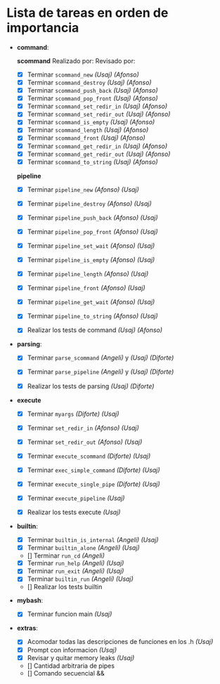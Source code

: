 # Lista de tareas en orden de importancia

- **command**:

    **scommand**                            Realizado por:      Revisado por:
    - [X] Terminar `scommand_new`           *(Usaj)*            *(Afonso)*            
    - [X] Terminar `scommand_destroy`       *(Usaj)*            *(Afonso)*
    - [X] Terminar `scommand_push_back`     *(Usaj)*            *(Afonso)*
    - [X] Terminar `scommand_pop_front`     *(Usaj)*            *(Afonso)*
    - [X] Terminar `scommand_set_redir_in`  *(Usaj)*            *(Afonso)*
    - [X] Terminar `scommand_set_redir_out` *(Usaj)*            *(Afonso)*
    - [X] Terminar `scommand_is_empty`      *(Usaj)*            *(Afonso)*
    - [X] Terminar `scommand_length`        *(Usaj)*            *(Afonso)*
    - [X] Terminar `scommand_front`         *(Usaj)*            *(Afonso)*
    - [X] Terminar `scommand_get_redir_in`  *(Usaj)*            *(Afonso)*
    - [X] Terminar `scommand_get_redir_out` *(Usaj)*            *(Afonso)*
    - [X] Terminar `scommand_to_string`     *(Usaj)*            *(Afonso)*

    **pipeline** 
    - [X] Terminar `pipeline_new`            *(Afonso)*         *(Usaj)*
    - [X] Terminar `pipeline_destroy`        *(Afonso)*         *(Usaj)*
    - [X] Terminar `pipeline_push_back`      *(Afonso)*         *(Usaj)*
    - [X] Terminar `pipeline_pop_front`      *(Afonso)*         *(Usaj)*
    - [X] Terminar `pipeline_set_wait`       *(Afonso)*         *(Usaj)*
    - [X] Terminar `pipeline_is_empty`       *(Afonso)*         *(Usaj)*
    - [X] Terminar `pipeline_length`         *(Afonso)*         *(Usaj)*
    - [X] Terminar `pipeline_front`          *(Afonso)*         *(Usaj)*
    - [X] Terminar `pipeline_get_wait`       *(Afonso)*         *(Usaj)*
    - [X] Terminar `pipeline_to_string`      *(Afonso)*         *(Usaj)*

    - [X] Realizar los tests de command      *(Usaj)*           *(Afonso)*

- **parsing**:
    - [X] Terminar `parse_scommand`           *(Angeli)* y *(Usaj)*        *(Diforte)*    
    - [X] Terminar `parse_pipeline`           *(Angeli)* y *(Usaj)*        *(Diforte)*

    - [X] Realizar los tests de parsing       *(Usaj)*                     *(Diforte)*
    
- **execute**
    - [X] Terminar `myargs`                   *(Diforte)*       *(Usaj)*
    - [X] Terminar `set_redir_in`             *(Afonso)*        *(Usaj)*
    - [X] Terminar `set_redir_out`            *(Afonso)*        *(Usaj)*
    - [X] Terminar `execute_scommand`         *(Diforte)*       *(Usaj)*
    - [X] Terminar `exec_simple_command`      *(Diforte)*       *(Usaj)*
    - [X] Terminar `execute_single_pipe`      *(Diforte)*       *(Usaj)*
    - [X] Terminar `execute_pipeline`         *(Usaj)*

    - [X] Realizar los tests execute          *(Usaj)*

- **builtin**:
    - [X] Terminar `builtin_is_internal`       *(Angeli)*       *(Usaj)*
    - [X] Terminar `builtin_alone`             *(Angeli)*       *(Usaj)*
    - [] Terminar `run_cd`                     *(Angeli)*
    - [X] Terminar `run_help`                  *(Angeli)*       *(Usaj)*
    - [X] Terminar `run_exit`                  *(Angeli)*       *(Usaj)*
    - [X] Terminar `builtin_run`               *(Angeli)*       *(Usaj)*

    - [] Realizar los tests builtin

- **mybash**:
    - [X] Terminar funcion main                *(Usaj)*

- **extras**:
    - [X] Acomodar todas las descripciones de funciones en los .h   *(Usaj)*
    - [X] Prompt con informacion                                    *(Usaj)*
    - [X] Revisar y quitar memory leaks                             *(Usaj)*
    - [] Cantidad arbitraria de pipes
    - [] Comando secuencial &&
